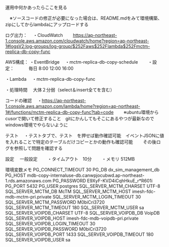 
運用中何かあったらここを見る

　※ソースコードの修正が必要になった場合は、README.mdをみて環境構築、zipにしてからlambdaにアップロードする

ログ出力：
　・CloudWatch
　　https://ap-northeast-1.console.aws.amazon.com/cloudwatch/home?region=ap-northeast-1#logsV2:log-groups/log-group/$252Faws$252Flambda$252Fmctm-replica-db-copy-func


AWS構成：
・EventBridge
　・mctm-replica-db-copy-schedule
　　・設定：
　　　毎日 8:00 12:00 16:00

・Lambda
　・mctm-replica-db-copy-func

・処理時間
　大体２分弱（select＆insert全てを含む）


コードの確認
　・https://ap-northeast-1.console.aws.amazon.com/lambda/home?region=ap-northeast-1#/functions/mctm-replica-db-copy-func?tab=code
　　※ubuntu環境からcusorで開いて修正すること　gitにかんしてもそこにあるやつが最新なのでwindows環境でやらないように

テスト
　・テストタブで、テスト　を押せば動作確認可能　イベントJSONに値を入れることで特定のテーブルだけコピーとかの動作も確認可能
　　その後ログを参照して問題を確認する

設定
　一般設定
　　・タイムアウト　10分
　　・メモリ 512MB

環境変数メモ
    PG_CONNECT_TIMEOUT
    30
    PG_DB
    dx_sim_management_db
    PG_HOST
    mdb-copy-internaluse-db.canwpjocubwd.ap-northeast-1.rds.amazonaws.com
    PG_PASSWORD
    E9XyF-KV$D$4iCqhHkuE_r*R601i
    PG_PORT
    5432
    PG_USER
    postgres
    SQL_SERVER_MCTM_CHARSET
    UTF-8
    SQL_SERVER_MCTM_DB
    McTM
    SQL_SERVER_MCTM_HOST
    imesh-fdc-mdb-mctm-pri.private
    SQL_SERVER_MCTM_LOGIN_TIMEOUT
    30
    SQL_SERVER_MCTM_PASSWORD
    M0biCri3720
    SQL_SERVER_MCTM_TIMEOUT
    180
    SQL_SERVER_MCTM_USER
    sa
    SQL_SERVER_VOIPDB_CHARSET
    UTF-8
    SQL_SERVER_VOIPDB_DB
    VoipDB
    SQL_SERVER_VOIPDB_HOST
    imesh-fdc-mdb-voipdb-pri.private
    SQL_SERVER_VOIPDB_LOGIN_TIMEOUT
    30
    SQL_SERVER_VOIPDB_PASSWORD
    M0biCri3720
    SQL_SERVER_VOIPDB_PORT
    1433
    SQL_SERVER_VOIPDB_TIMEOUT
    180
    SQL_SERVER_VOIPDB_USER
    sa

